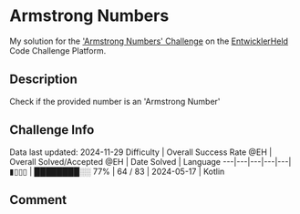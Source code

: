 # Armstrong Numbers

My solution for the ['Armstrong Numbers' Challenge](https://platform.entwicklerheld.de/challenge/armstrong-numbers?technology=Kotlin) on the [EntwicklerHeld](https://platform.entwicklerheld.de/) Code Challenge Platform.

## Description
Check if the provided number is an 'Armstrong Number'

## Challenge Info
Data last updated: 2024-11-29
Difficulty | Overall Success Rate @EH | Overall Solved/Accepted @EH | Date Solved | Language
---|---|---|---|---|
▮▯▯▯ | ████████░░ 77% | 64 / 83 | 2024-05-17 | Kotlin

## Comment
